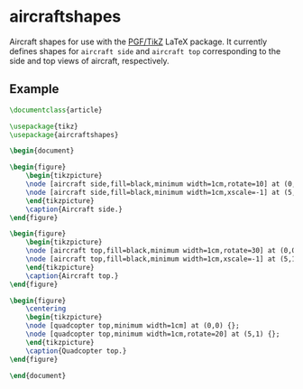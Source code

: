 # aircraftshapes
Aircraft shapes for use with the [PGF/TikZ](https://www.ctan.org/pkg/pgf?lang=en) LaTeX package. It currently defines shapes for `aircraft side` and `aircraft top` corresponding to the side and top views of aircraft, respectively.

## Example

```latex
\documentclass{article}

\usepackage{tikz}
\usepackage{aircraftshapes}

\begin{document}

\begin{figure}
	\begin{tikzpicture}
	\node [aircraft side,fill=black,minimum width=1cm,rotate=10] at (0,0) {};
	\node [aircraft side,fill=black,minimum width=1cm,xscale=-1] at (5,1) {}; 
	\end{tikzpicture}
	\caption{Aircraft side.}
\end{figure}

\begin{figure}
	\begin{tikzpicture}
	\node [aircraft top,fill=black,minimum width=1cm,rotate=30] at (0,0) {};
	\node [aircraft top,fill=black,minimum width=1cm,xscale=-1] at (5,1) {}; 
	\end{tikzpicture}
	\caption{Aircraft top.}
\end{figure}

\begin{figure}
	\centering
	\begin{tikzpicture}
	\node [quadcopter top,minimum width=1cm] at (0,0) {};
	\node [quadcopter top,minimum width=1cm,rotate=20] at (5,1) {}; 
	\end{tikzpicture}
	\caption{Quadcopter top.}
\end{figure}

\end{document}
```

